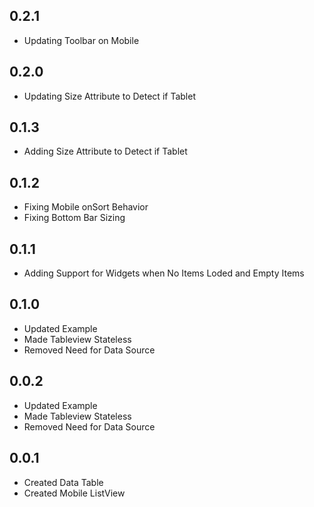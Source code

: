 ## 0.2.1

* Updating Toolbar on Mobile

## 0.2.0

* Updating Size Attribute to Detect if Tablet

## 0.1.3

* Adding Size Attribute to Detect if Tablet

## 0.1.2

* Fixing Mobile onSort Behavior
* Fixing Bottom Bar Sizing

## 0.1.1

* Adding Support for Widgets when No Items Loded and Empty Items

## 0.1.0

* Updated Example
* Made Tableview Stateless
* Removed Need for Data Source

## 0.0.2

* Updated Example
* Made Tableview Stateless
* Removed Need for Data Source


## 0.0.1

* Created Data Table
* Created Mobile ListView

